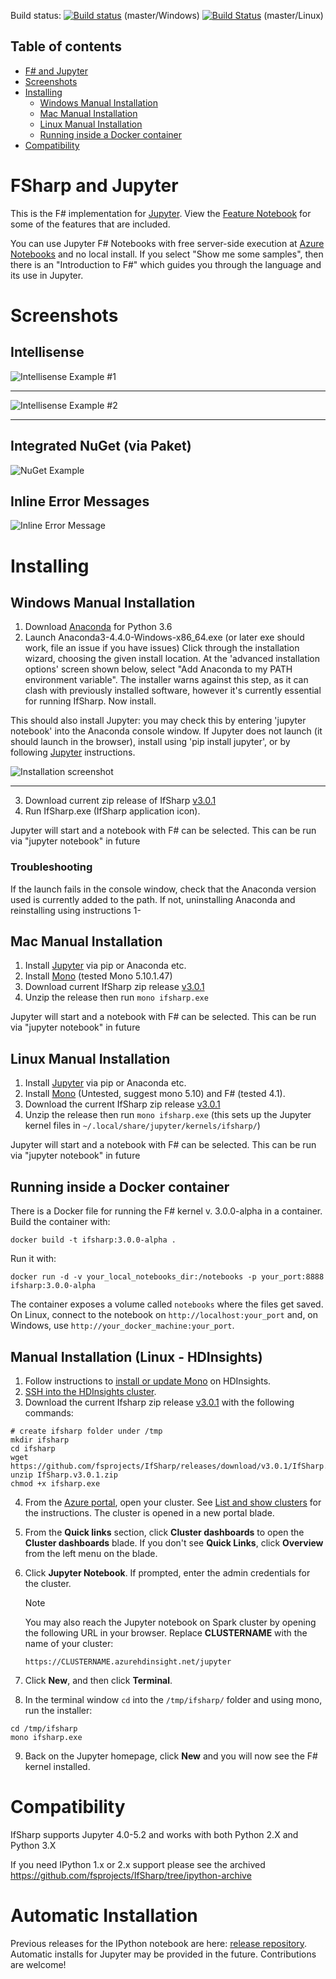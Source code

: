 Build status: [![Build status](https://ci.appveyor.com/api/projects/status/7da6fkdqqm1g3cri/branch/master?svg=true)](https://ci.appveyor.com/project/cgravill/ifsharp) (master/Windows) [![Build Status](https://travis-ci.org/fsprojects/IfSharp.svg?branch=master)](https://travis-ci.org/fsprojects/IfSharp) (master/Linux)

## Table of contents

- [F# and Jupyter](#fsharp-and-jupyter)
- [Screenshots](#screenshots)
- [Installing](#installing)
  - [Windows Manual Installation](#windows-manual-installation)
  - [Mac Manual Installation](#mac-manual-installation)
  - [Linux Manual Installation](#linux-manual-installation)
  - [Running inside a Docker container](#running-inside-a-docker-container)
- [Compatibility](#compatibility)
  
# FSharp and Jupyter

This is the F# implementation for [Jupyter](http://jupyter.org/). View the [Feature Notebook](FSharp_Jupyter_Notebooks.ipynb) for some of the features that are included.

You can use Jupyter F# Notebooks with free server-side execution at [Azure Notebooks](https://notebooks.azure.com/) and no local install. If you select "Show me some samples", then there is an "Introduction to F#" which guides you through the language and its use in Jupyter.

# Screenshots
## Intellisense
![Intellisense Example #1](/docs/files/img/intellisense-1.png?raw=true "Intellisense Example #1")
***

![Intellisense Example #2](docs/files/img/intellisense-2.png?raw=true "Intellisense Example #2")
***

## Integrated NuGet (via Paket)
![NuGet Example](docs/files/img/integratedNuget.png?raw=true "NuGet example")

## Inline Error Messages
![Inline Error Message](docs/files/img/errors-1.png?raw=true "Inline error message")


# Installing
## Windows Manual Installation
1. Download [Anaconda](https://www.anaconda.com/download/) for Python 3.6
2. Launch Anaconda3-4.4.0-Windows-x86_64.exe (or later exe should work, file an issue if you have issues)
   Click through the installation wizard, choosing the given install location. At the 'advanced installation options' screen shown below, select "Add Anaconda to my PATH environment variable". The installer warns against this step, as it can clash with previously installed software, however it's currently essential for running IfSharp. Now install. 

This should also install Jupyter: you may check this by entering 'jupyter notebook' into the Anaconda console window. If Jupyter does not launch (it should launch in the browser), install using 'pip install jupyter', or by following [Jupyter](http://jupyter.readthedocs.io/en/latest/install.html) instructions.

![Installation screenshot](/docs/files/img/anaconda-installation.png)
***

3. Download current zip release of IfSharp [v3.0.1](https://github.com/fsprojects/IfSharp/releases/download/v3.0.1/IfSharp.v3.0.1.zip)
4. Run IfSharp.exe (IfSharp application icon). 

Jupyter will start and a notebook with F# can be selected. This can be run via "jupyter notebook" in future

### Troubleshooting
If the launch fails in the console window, check that the Anaconda version used is currently added to the path. If not, uninstalling Anaconda and reinstalling using instructions 1-

## Mac Manual Installation
1. Install [Jupyter](http://jupyter.readthedocs.org/en/latest/install.html) via pip or Anaconda etc.
2. Install [Mono](http://www.mono-project.com/download/) (tested Mono 5.10.1.47)
3. Download current IfSharp zip release [v3.0.1](https://github.com/fsprojects/IfSharp/releases/download/v3.0.1/IfSharp.v3.0.1.zip)
4. Unzip the release then run `mono ifsharp.exe`

Jupyter will start and a notebook with F# can be selected. This can be run via "jupyter notebook" in future

## Linux Manual Installation
1. Install [Jupyter](http://jupyter.readthedocs.org/en/latest/install.html) via pip or Anaconda etc.
2. Install [Mono](http://www.mono-project.com/docs/getting-started/install/linux/) (Untested, suggest mono 5.10) and F# (tested 4.1).
3. Download the current IfSharp zip release [v3.0.1](https://github.com/fsprojects/IfSharp/releases/download/v3.0.1/IfSharp.v3.0.1.zip)
4. Unzip the release then run `mono ifsharp.exe` (this sets up the Jupyter kernel files in `~/.local/share/jupyter/kernels/ifsharp/`) 

Jupyter will start and a notebook with F# can be selected. This can be run via "jupyter notebook" in future

## Running inside a Docker container
There is a Docker file for running the F# kernel v. 3.0.0-alpha in a container.
Build the container with: 

`docker build -t ifsharp:3.0.0-alpha .`

Run it with:

`docker run -d -v your_local_notebooks_dir:/notebooks -p your_port:8888 ifsharp:3.0.0-alpha`

The container exposes a volume called `notebooks` where the files get saved. On Linux, connect to the notebook on `http://localhost:your_port` and, on Windows, use `http://your_docker_machine:your_port`.

## Manual Installation (Linux - HDInsights)
1. Follow instructions to [install or update Mono](https://docs.microsoft.com/en-us/azure/hdinsight/hdinsight-hadoop-install-mono) on HDInsights.
2. [SSH into the HDInsights cluster](https://docs.microsoft.com/en-us/azure/hdinsight/hdinsight-hadoop-linux-use-ssh-unix).
3. Download the current Ifsharp zip release [v3.0.1](https://github.com/fsprojects/IfSharp/releases/download/v3.0.1/IfSharp.v3.0.1.zip) with the following commands: 
```
# create ifsharp folder under /tmp
mkdir ifsharp
cd ifsharp
wget https://github.com/fsprojects/IfSharp/releases/download/v3.0.1/IfSharp.v3.0.1.zip
unzip IfSharp.v3.0.1.zip
chmod +x ifsharp.exe
```
4. From the [Azure portal](https://portal.azure.com/), open your cluster.  See [List and show clusters](../hdinsight-administer-use-portal-linux.md#list-and-show-clusters) for the instructions. The cluster is opened in a new portal blade.
5. From the **Quick links** section, click **Cluster dashboards** to open the **Cluster dashboards** blade.  If you don't see **Quick Links**, click **Overview** from the left menu on the blade.
6. Click **Jupyter Notebook**. If prompted, enter the admin credentials for the cluster.
   
   > [!NOTE]
   > You may also reach the Jupyter notebook on Spark cluster by opening the following URL in your browser. Replace **CLUSTERNAME** with the name of your cluster:
   >
   > `https://CLUSTERNAME.azurehdinsight.net/jupyter`
   >
7. Click **New**, and then click **Terminal**.
8. In the terminal window `cd` into the `/tmp/ifsharp/` folder and using mono, run the installer:

```
cd /tmp/ifsharp
mono ifsharp.exe
```
9. Back on the Jupyter homepage, click **New** and you will now see the F# kernel installed.

# Compatibility
IfSharp supports Jupyter 4.0-5.2 and works with both Python 2.X and Python 3.X

If you need IPython 1.x or 2.x support please see the archived https://github.com/fsprojects/IfSharp/tree/ipython-archive

# Automatic Installation
Previous releases for the IPython notebook are here: [release repository](https://github.com/fsprojects/IfSharp/releases).
Automatic installs for Jupyter may be provided in the future. Contributions are welcome!

